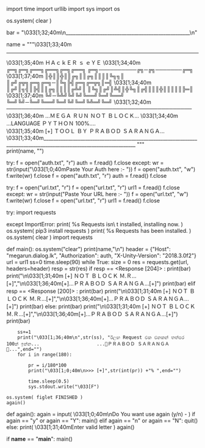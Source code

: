 import time
import urllib
import sys
import os

os.system( clear )

bar = "\033[1;32;40m\n___________________________________________________\n"

name = """\033[1;33;40m
__________________________________________________________
\033[1;35;40m                 ＨＡｃｋＥＲ ｓ  ｅＹＥ
\033[1;34;40m   ╔═╗╔═╗╔══╗╔══╗╔═╗╔══╗  ╔═╗──────────╔╗─╔╗───────╔═╗
\033[1;37;40m   ║╬║║╬║║╔╗║║╔╗║║║║╚╗╗║  ║╔╝╔╦╗╔═╗╔═╗─║╚╗╠╣╔═╗╔═╦╗║═╣
\033[1;34;40m   ║╔╝║╗╣║╠╣║║╔╗║║║║╔╩╝║  ║╚╗║╔╝║╩╣║╬╚╗║╔╣║║║╬║║║║║╠═║
\033[1;37;40m   ╚╝─╚╩╝╚╝╚╝╚══╝╚═╝╚══╝  ╚═╝╚╝─╚═╝╚══╝╚═╝╚╝╚═╝╚╩═╝╚═╝
\033[1;32;40m    ─────────────────────────────────────────────────   
\033[1;36;40m          ...ＭＥＧＡ ＲＵＮ ＮＯＴ ＢＬＯＣＫ...
\033[1;34;40m            ...LANGUAGE ＰＹＴＨＯＮ 100%....                                                 
\033[1;35;40m     [+] ＴＯＯＬ ＢＹ ＰＲＡＢＯＤ ＳＡＲＡＮＧＡ...                   
\033[1;33;40m____________________________________________________________________________________________________________________
"""     
print(name, "")


try:
    f = open("auth.txt", "r")
    auth = f.read()
    f.close
except:
    wr = str(input("\033[1;0;40mPaste Your Auth here :- "))
    f = open("auth.txt", "w")
    f.write(wr)
    f.close
    f = open("auth.txt", "r")
    auth = f.read()
    f.close

try:
    f = open("url.txt", "r")
    f = open("url.txt", "r")
    url1 = f.read()
    f.close
except:
    wr = str(input("Paste Your URL here :- "))
    f = open("url.txt", "w")
    f.write(wr)
    f.close
    f = open("url.txt", "r")
    url1 = f.read()
    f.close

try:
    import requests


except ImportError:
    print( %s Requests isn\ t installed, installing now. )
    os.system( pip3 install requests )
    print( %s Requests has been installed. )
    os.system( clear )
    import requests


def main():
    os.system("clear")
    print(name,"\n")
    header = {"Host": "megarun.dialog.lk",
              "Authorization": auth, "X-Unity-Version": "2018.3.0f2"}
    url = url1
    ss=0
    time.sleep(90)
    while True:
        size = 0
        res = requests.get(url, headers=header)
        resp = str(res)
        if resp ==  <Response [204]> :
            print(bar)
            print("\n\033[1;31;40m [+] ＮＯＴ ＢＬＯＣＫ Ｍ.Ｒ...[+]","\n\033[1;36;40m[+]...ＰＲＡＢＯＤ ＳＡＲＡＮＧＡ...[+]")
            print(bar)
        elif resp ==  <Response [200]> :
            print(bar)
            print("\n\033[1;31;40m [+] ＮＯＴ ＢＬＯＣＫ Ｍ.Ｒ...[+]","\n\033[1;36;40m[+]...ＰＲＡＢＯＤ ＳＡＲＡＮＧＡ...[+]")
            print(bar)
        else:
            print(bar)
            print("\n\033[1;31;40m [+] ＮＯＴ ＢＬＯＣＫ Ｍ.Ｒ...[+]","\n\033[1;36;40m[+]...ＰＲＡＢＯＤ ＳＡＲＡＮＧＡ...[+]")
            print(bar)

        ss+=1
        print("\033[1;36;40m\n",str(ss), "ඊලඟ Request එක එනකන් තත්පර 100ක් ඉන්න...                     ...💯ＰＲＡＢＯＤ ＳＡＲＡＮＧＡ💯...",end="")
        for i in range(180):

            pr = i/180*100
            print("\033[1;0;40m\n>>> [+]",str(int(pr)) +"% ",end="")

            time.sleep(0.5)
            sys.stdout.write("\033[F")

    os.system( figlet FINISHED )
    again()


def again():
    again = input( \033[1;0;40m\nDo You want use again (y/n) -  )
    if again == "y" or again == "Y":
        main()
    elif again == "n" or again == "N":
        quit()
    else:
        print( \033[1;31;40mEnter valid letter )
        again()


if __name__ == "__main__":
    main()
